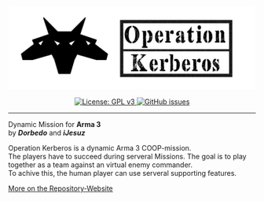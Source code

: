 <p align="center">
    <img src="https://raw.githubusercontent.com/Brig13Team/Operation_Kerberos/master/extra/logo/Logo_lang_schwarz.jpg" width="900">
</p>

<p align="center">
    <a href="https://github.com/Brig13Team/Operation_Kerberos/blob/master/LICENSE">
        <img src="https://img.shields.io/badge/License-GPL%20v3-blue.svg?style=flat-square" alt="License: GPL v3">
    </a>
    <a href="https://github.com/Brig13Team/Operation_Kerberos/issues">
        <img src="https://img.shields.io/github/issues-raw/Brig13Team/Operation_Kerberos.svg?style=flat-square" alt="GitHub issues">
    </a>
</p>

<hr>

Dynamic Mission for **Arma 3**   
by ***Dorbedo*** and ***iJesuz***

Operation Kerberos is a dynamic Arma 3 COOP-mission.   
The players have to succeed during serveral Missions. The goal is to play together as a team against an virtual enemy commander.   
To achive this, the human player can use serveral supporting features.


[More on the Repository-Website](http://brig13team.github.io/Operation_Kerberos/)

